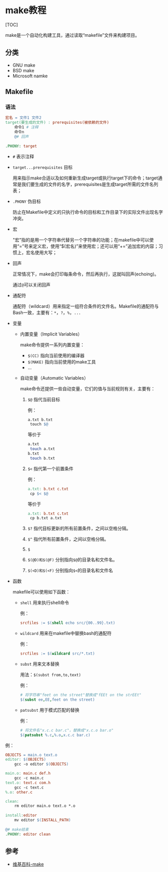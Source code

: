 # make教程

[TOC]

make是一个自动化构建工具，通过读取“makefile”文件来构建项目。



## 分类

- GNU make
- BSD make
- Microsoft namke



## Makefile

### 语法

```makefile
宏名 = 文件1 文件2
target(要生成的文件) : prerequisites(被依赖的文件)
	命令1 # 注释
	命令n
	@# 回声
	
.PHONY: target
```

- `#` 表示注释

- `target...prerequisites` 目标

  用来指示make合适以及如何重新生成target或执行target下的命令；target通常是我们要生成的文件的名字，prerequisites是生成target所需的文件名列表；

- `.PHONY` 伪目标

  防止在Makefile中定义的只执行命令的目标和工作目录下的实际文件出现名字冲突。

- 宏

  "宏"指的是用一个字符串代替另一个字符串的功能；在makefile中可以使用“=”号来定义宏，使用“$(宏名)”来使用宏；还可以用“+=”追加宏的内容；习惯上，宏名使用大写；

- 回声

  正常情况下，make会打印每条命令，然后再执行，这就叫回声(echoing)。

  通过`@`可以关闭回声

- 通配符

  通配符（wildcard）用来指定一组符合条件的文件名。Makefile的通配符与Bash一致，主要有：`*`，`?`，`%`，`...`

- 变量

  - 内置变量（Implicit Variables）

    make命令提供一系列内置变量：

    - `$(CC)` 指向当前使用的编译器
    - `$(MAKE)` 指向当前使用的make工具
    - ...

  - 自动变量（Automatic Variables）

    make命令还提供一些自动变量，它们的值与当前规则有关，主要有：

    1. `$@` 指代当前目标

       例：

       ```makefile
       a.txt b.txt
       	touch $@
       ```

       等价于

       ```sh
       a.txt
       	touch a.txt
       b.txt
       	touch b.txt
       ```

    2. `$<` 指代第一个前置条件

       例：

       ```makefile
       a.txt: b.txt c.txt
       	cp $< $@
       ```

       等价于

       ```makefile
       a.txt: b.txt c.txt
       	cp b.txt a.txt
       ```

    3. `$?` 指代目标更新的所有前置条件，之间以空格分隔。

    4. `$^` 指代所有前置条件，之间以空格分隔。

    5. `$`

    6. `$(@D)和$(@F)` 分别指向`$@`的目录名和文件名。

    7. `$(<D)和$(<F)` 分别指向`$<`的目录名和文件名

- 函数

  makefile可以使用如下函数：

  - `shell` 用来执行shell命令

    例：

    ```makefile
    srcfiles := $(shell echo src/{00..99}.txt)
    ```

  - `wildcard` 用来在makefile中替换bash的通配符

    例：

    ```makefile
    srcfiles := $(wildcard src/*.txt)
    ```

  - `subst` 用来文本替换

    用法：`$(subst from,to,text)`

    例：

    ```makefile
    # 将字符串"feet on the street"替换成"fEEt on the strEEt"
    $(subst ee,EE,feet on the street) 
    ```

  - `patsubst` 用于模式匹配的替换

    例：

    ```makefile
    # 将文件名"x.c.c bar.c"，替换成"x.c.o bar.o"
    $(patsubst %.c,%.o,x.c.c bar.c)
    ```

例：

```makefile
OBJECTS = main.o text.o
editor: $(OBJECTS)
	gcc -o editor $(OBJECTS)

main.o: main.c def.h
	gcc -c main.c
text.o: text.c com.h
	gcc -c text.c
%.o: other.c

clean:
	rm editor main.o text.o *.o
	
install:editor
	mv editor $(INSTALL_PATH)
	
@# make结束
.PHONY: editor clean
```



## 参考

- [维基百科-make](https://zh.wikipedia.org/wiki/Make)

